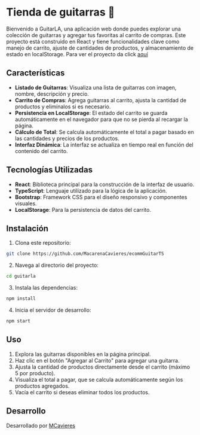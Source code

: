 # Tienda de guitarras 🎸

Bienvenido a GuitarLA, una aplicación web donde puedes explorar una colección de guitarras y agregar tus favoritas al carrito de compras. Este proyecto está construido en React y tiene funcionalidades clave como manejo de carrito, ajuste de cantidades de productos, y almacenamiento de estado en localStorage. Para ver el proyecto da click [aquí](https://macarenacavieres.github.io/ecommGuitarTS/)


## Características
 - **Listado de Guitarras**: Visualiza una lista de guitarras con imagen, nombre, descripción y precio.
- **Carrito de Compras**: Agrega guitarras al carrito, ajusta la cantidad de productos y elimínalos si es necesario.
- **Persistencia en LocalStorage**: El estado del carrito se guarda automáticamente en el navegador para que no se pierda al recargar la página.
- **Cálculo de Total**: Se calcula automáticamente el total a pagar basado en las cantidades y precios de los productos.
- **Interfaz Dinámica**: La interfaz se actualiza en tiempo real en función del contenido del carrito.

## Tecnologías Utilizadas
- **React**: Biblioteca principal para la construcción de la interfaz de usuario.
- **TypeScript**: Lenguaje utilizado para la lógica de la aplicación.
- **Bootstrap**: Framework CSS para el diseño responsivo y componentes visuales.
- **LocalStorage**: Para la persistencia de datos del carrito.

## Instalación
1. Clona este repositorio:
```bash
git clone https://github.com/MacarenaCavieres/ecommGuitarTS
```

2. Navega al directorio del proyecto:
```bash
cd guitarla
```

3. Instala las dependencias:
```bash
npm install
```

4. Inicia el servidor de desarrollo:
```bash
npm start
```

## Uso
1. Explora las guitarras disponibles en la página principal.
2. Haz clic en el botón "Agregar al Carrito" para agregar una guitarra.
3. Ajusta la cantidad de productos directamente desde el carrito (máximo 5 por producto).
4. Visualiza el total a pagar, que se calcula automáticamente según los productos agregados.
5. Vacía el carrito si deseas eliminar todos los productos.

## Desarrollo
Desarrollado por [MCavieres](https://www.linkedin.com/in/macarena-cavieres-rubio/)
